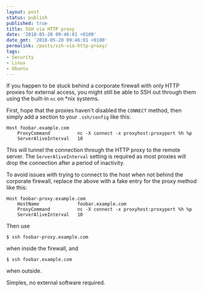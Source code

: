 ```yaml
---
layout: post
status: publish
published: true
title: SSH via HTTP proxy
date: '2018-05-28 09:46:01 +0100'
date_gmt: '2018-05-28 09:46:01 +0100'
permalink: /posts/ssh-via-http-proxy/
tags:
- Security
- Linux
- Ubuntu
---
```

If you happen to be stuck behind a corporate firewall with only HTTP proxies for external access, you might still be able to SSH out through them using the built-in `nc` on *nix systems.

First, hope that the proxies haven't disabled the `CONNECT` method, then simply add a section to your `.ssh/config` like this:


```
Host foobar.example.com
    ProxyCommand          nc -X connect -x proxyhost:proxyport %h %p
    ServerAliveInterval   10
```

This will tunnel the connection through the HTTP proxy to the remote server. The `ServerAliveInterval` setting is required as most proxies will drop the connection after a period of inactivity.

To avoid issues with trying to connect to the host when not behind the corporate firewall, replace the above with a fake entry for the proxy method like this:

```
Host foobar-proxy.example.com
    HostName              foobar.example.com
    ProxyCommand          nc -X connect -x proxyhost:proxyport %h %p
    ServerAliveInterval   10
```

Then use

```
$ ssh foobar-proxy.example.com
```

when inside the firewall, and

```
$ ssh foobar.example.com
```

when outside.

Simples, no external software required.

